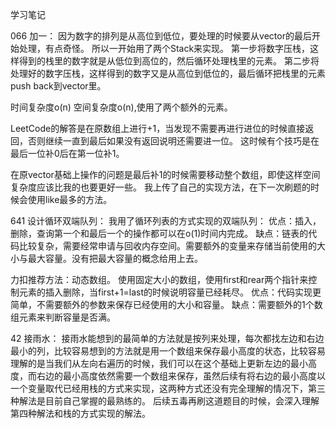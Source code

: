 学习笔记

066 加一：
因为数字的排列是从高位到低位，要处理的时候要从vector的最后开始处理，有点奇怪。
所以一开始用了两个Stack来实现。
第一步将数字压栈，这样得到的栈里的数字就是从低位到高位的，然后循环处理栈里的元素。
第二步将处理好的数字压栈，这样得到的数字又是从高位到低位的，最后循环把栈里的元素push back到vector里。

时间复杂度o(n) 空间复杂度o(n),使用了两个额外的元素。

LeetCode的解答是在原数组上进行+1，当发现不需要再进行进位的时候直接返回，否则继续一直到最后如果没有返回说明还需要进一位。
这时候有个技巧是在最后一位补0后在第一位补1。

在原vector基础上操作的问题是最后补1的时候需要移动整个数组，即使这样空间复杂度应该比我的也要更好一些。
我上传了自己的实现方法，在下一次刷题的时候会使用like最多的方法。

641 设计循环双端队列：
我用了循环列表的方式实现的双端队列：
优点：插入，删除，查询第一个和最后一个的操作都可以在o(1)时间内完成。
缺点：链表的代码比较复杂，需要经常申请与回收内存空间。需要额外的变量来存储当前使用的大小与最大容量。没有把最大容量的概念给用上去。

力扣推荐方法：动态数组。
使用固定大小的数组，使用first和rear两个指针来控制元素的插入删除，当first+1=last的时候说明容量已经耗尽。
优点：代码实现更简单，不需要额外的参数来保存已经使用的大小和容量。
缺点：需要额外的1个数组元素来判断容量是否满。


42 接雨水：
接雨水能想到的最简单的方法就是按列来处理，每次都找左边和右边最小的列，比较容易想到的方法就是用一个数组来保存最小高度的状态，比较容易理解的是当我们从左向右遍历的时候，我们可以在这个基础上更新左边的最小高度，而右边的最小高度依然需要一个数组来保存，虽然后续有将右边的最小高度以一个变量取代已经用栈的方式来实现，这两种方式还没有完全理解的情况下，第三种解法是目前自己掌握的最熟练的。
后续五毒再刷这道题目的时候，会深入理解第四种解法和栈的方式实现的解法。
